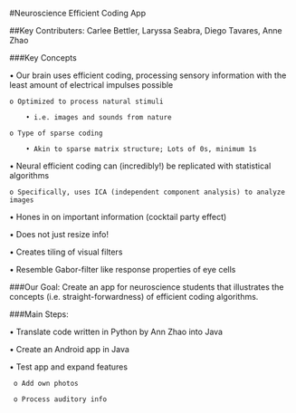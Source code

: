 #Neuroscience Efficient Coding App

##Key Contributers: Carlee Bettler, Laryssa Seabra, Diego Tavares, Anne Zhao 

###Key Concepts

• Our brain uses efficient coding, processing sensory information with the least amount of electrical impulses possible

    o Optimized to process natural stimuli 
    
        • i.e. images and sounds from nature
        
    o Type of sparse coding

        • Akin to sparse matrix structure; Lots of 0s, minimum 1s

• Neural efficient coding can (incredibly!) be replicated with statistical algorithms

    o Specifically, uses ICA (independent component analysis) to analyze images 
  
•	Hones in on important information (cocktail party effect)

•	Does not just resize info!

•	Creates tiling of visual filters 

•	Resemble Gabor-filter like response properties of eye cells 

###Our Goal: Create an app for neuroscience students that illustrates the concepts (i.e. straight-forwardness) of efficient coding algorithms.  

###Main Steps:

• Translate code written in Python by Ann Zhao into Java

• Create an Android app in Java

• Test app and expand features

     o Add own photos
     
     o Process auditory info 

